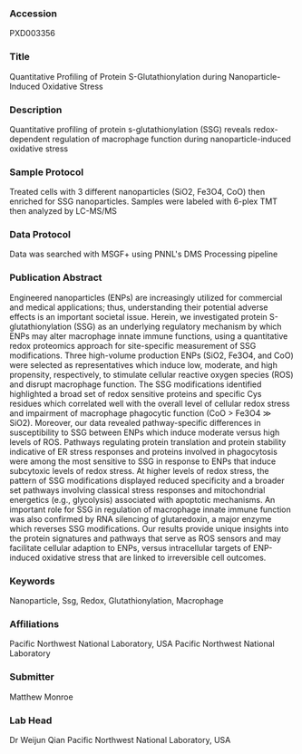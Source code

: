 ### Accession
PXD003356

### Title
Quantitative Profiling of Protein S-Glutathionylation during Nanoparticle-Induced Oxidative Stress

### Description
Quantitative profiling of protein s-glutathionylation (SSG) reveals redox-dependent regulation of macrophage function during nanoparticle-induced oxidative stress

### Sample Protocol
Treated cells with 3 different nanoparticles (SiO2, Fe3O4, CoO) then enriched for SSG nanoparticles.  Samples were labeled with 6-plex TMT then analyzed by LC-MS/MS

### Data Protocol
Data was searched with MSGF+ using PNNL's DMS Processing pipeline

### Publication Abstract
Engineered nanoparticles (ENPs) are increasingly utilized for commercial and medical applications; thus, understanding their potential adverse effects is an important societal issue. Herein, we investigated protein S-glutathionylation (SSG) as an underlying regulatory mechanism by which ENPs may alter macrophage innate immune functions, using a quantitative redox proteomics approach for site-specific measurement of SSG modifications. Three high-volume production ENPs (SiO2, Fe3O4, and CoO) were selected as representatives which induce low, moderate, and high propensity, respectively, to stimulate cellular reactive oxygen species (ROS) and disrupt macrophage function. The SSG modifications identified highlighted a broad set of redox sensitive proteins and specific Cys residues which correlated well with the overall level of cellular redox stress and impairment of macrophage phagocytic function (CoO &gt; Fe3O4 &#x226b; SiO2). Moreover, our data revealed pathway-specific differences in susceptibility to SSG between ENPs which induce moderate versus high levels of ROS. Pathways regulating protein translation and protein stability indicative of ER stress responses and proteins involved in phagocytosis were among the most sensitive to SSG in response to ENPs that induce subcytoxic levels of redox stress. At higher levels of redox stress, the pattern of SSG modifications displayed reduced specificity and a broader set pathways involving classical stress responses and mitochondrial energetics (e.g., glycolysis) associated with apoptotic mechanisms. An important role for SSG in regulation of macrophage innate immune function was also confirmed by RNA silencing of glutaredoxin, a major enzyme which reverses SSG modifications. Our results provide unique insights into the protein signatures and pathways that serve as ROS sensors and may facilitate cellular adaption to ENPs, versus intracellular targets of ENP-induced oxidative stress that are linked to irreversible cell outcomes.

### Keywords
Nanoparticle, Ssg, Redox, Glutathionylation, Macrophage

### Affiliations
Pacific Northwest National Laboratory, USA
Pacific Northwest National Laboratory

### Submitter
Matthew Monroe

### Lab Head
Dr Weijun Qian
Pacific Northwest National Laboratory, USA


